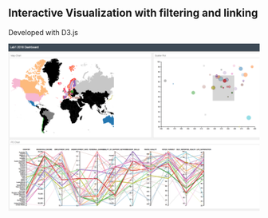 ## Interactive Visualization with filtering and linking
 Developed with D3.js

![result lab 1](lab1.png)
